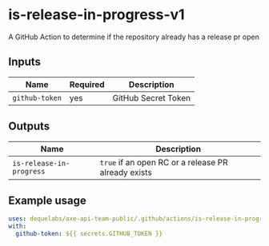 # is-release-in-progress-v1

A GitHub Action to determine if the repository already has a release pr open

## Inputs

| Name           | Required | Description         |
| -------------- | -------- | ------------------- |
| `github-token` | yes      | GitHub Secret Token |

## Outputs

| Name                     | Description                                         |
| ------------------------ | --------------------------------------------------- |
| `is-release-in-progress` | `true` if an open RC or a release PR already exists |

## Example usage

```yaml
uses: dequelabs/axe-api-team-public/.github/actions/is-release-in-progress-v1@main
with:
  github-token: ${{ secrets.GITHUB_TOKEN }}
```
